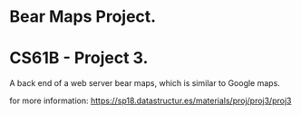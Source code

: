 # Bear Maps Project.
# CS61B - Project 3.

A back end of a web server bear maps, which is similar to Google maps. 

for more information: https://sp18.datastructur.es/materials/proj/proj3/proj3
